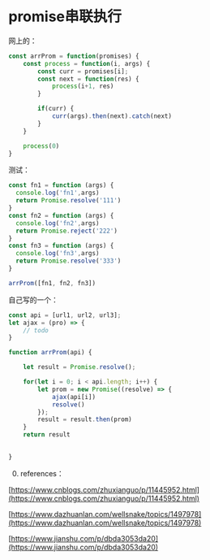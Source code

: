 # promise串联执行

网上的：

```jsx
const arrProm = function(promises) {
	const process = function(i, args) {
		const curr = promises[i];
		const next = function(res) {
			process(i+1, res)
		}

		if(curr) {
			curr(args).then(next).catch(next)
		}
	}

	process(0)
}
```

测试：

```jsx
const fn1 = function (args) {
  console.log('fn1',args)
  return Promise.resolve('111')
}
const fn2 = function (args) {
  console.log('fn2',args)
  return Promise.reject('222')
}
const fn3 = function (args) {
  console.log('fn3',args)
  return Promise.resolve('333')
}

arrProm([fn1, fn2, fn3])
```

自己写的一个：

```jsx
const api = [url1, url2, url3];
let ajax = (pro) => {
    // todo
}

function arrProm(api) {

    let result = Promise.resolve();

    for(let i = 0; i < api.length; i++) {
        let prom = new Promise((resolve) => {
            ajax(api[i])
            resolve()
        });
        result = result.then(prom)
    }
    return result

    
}
```

0. references：

[https://www.cnblogs.com/zhuxianguo/p/11445952.html](https://www.cnblogs.com/zhuxianguo/p/11445952.html)

[https://www.dazhuanlan.com/wellsnake/topics/1497978](https://www.dazhuanlan.com/wellsnake/topics/1497978)

[https://www.jianshu.com/p/dbda3053da20](https://www.jianshu.com/p/dbda3053da20)